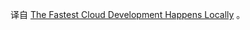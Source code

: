 <!--
title: 
cover: https://cdn.thenewstack.io/media/2023/11/6d4622c2-speed-1024x622.jpg
-->


译自 [The Fastest Cloud Development Happens Locally](https://thenewstack.io/the-fastest-cloud-development-happens-locally/) 。